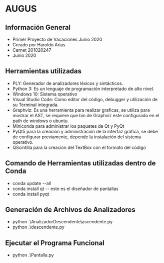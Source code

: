 # AUGUS

## Información General
- Primer Proyecto de Vacaciones Junio 2020
- Creado por Haroldo Arias
- Carnet 201020247
- Junio 2020


## Herramientas utilizadas
- PLY: Generador de analizadores léxicos y sintácticos.
- Python 3: Es un lenguaje de programación interpretado de alto nivel.
- Windows 10: Sistema operativo
- Visual Studio Code: Como editor del código, debugger y utilización de su Terminal integrada.
- Graphviz: Es una herramienta para realizar graficas, se utiliza para mostrar el AST, se requiere que bin de Graphviz este configurado en el path de windows o ubuntu.
- Miniconda para administrar los paquetes de Qt y PyQt 
- PyQt5 para la creación y administración de la interfaz gráfica, se debe de configurar previamente, depende la instalación del sistema operativo.
- QScintilla para la creación del TextBox con el formato del código

## Comando de Herramientas utilizadas dentro de Conda
- conda update --all
- conda install qt      -- este es el diseñador de pantallas
- conda install pyqt

## Generación de Archivos de Analizadores
- python .\AnalizadorDescendente\ascendente.py
- python .\descendente.py

## Ejecutar el Programa Funcional
- python .\Pantalla.py


